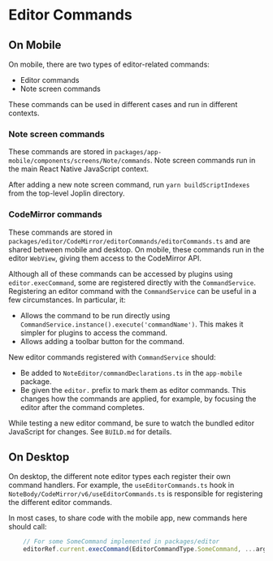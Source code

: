 # Editor Commands

## On Mobile

On mobile, there are two types of editor-related commands:
- Editor commands
- Note screen commands

These commands can be used in different cases and run in different contexts.

### Note screen commands

These commands are stored in `packages/app-mobile/components/screens/Note/commands`. Note screen commands run in the main React Native JavaScript context.

After adding a new note screen command, run `yarn buildScriptIndexes` from the top-level Joplin directory.

### CodeMirror commands

These commands are stored in `packages/editor/CodeMirror/editorCommands/editorCommands.ts` and are shared between mobile and desktop. On mobile, these commands run in the editor `WebView`, giving them access to the CodeMirror API.

Although all of these commands can be accessed by plugins using `editor.execCommand`, some are registered directly with the `CommandService`. Registering an editor command with the `CommandService` can be useful in a few circumstances. In particular, it:
- Allows the command to be run directly using `CommandService.instance().execute('commandName')`. This makes it simpler for plugins to access the command.
- Allows adding a toolbar button for the command.

New editor commands registered with `CommandService` should:
- Be added to `NoteEditor/commandDeclarations.ts` in the `app-mobile` package.
- Be given the `editor.` prefix to mark them as editor commands. This changes how the commands are applied, for example, by focusing the editor after the command completes.

While testing a new editor command, be sure to watch the bundled editor JavaScript for changes. See `BUILD.md` for details.

## On Desktop

On desktop, the different note editor types each register their own command handlers. For example, the `useEditorCommands.ts` hook in `NoteBody/CodeMirror/v6/useEditorCommands.ts` is responsible for registering the different editor commands.

In most cases, to share code with the mobile app, new commands here should call:
```js
    // For some SomeCommand implemented in packages/editor
    editorRef.current.execCommand(EditorCommandType.SomeCommand, ...argsHere)
```
